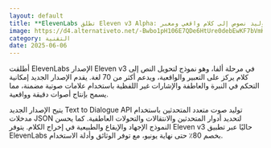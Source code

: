 ```yaml
---
layout: default
title: **ElevenLabs تطلق Eleven v3 Alpha: توليد نصوص إلى كلام واقعي ومعبر**
image: https://d4.alternativeto.net/-Bwbo1pH106E7QDe6HtUre0debEwKF7bVmKqh7neaUI/rs:fill:1520:760:0/g:ce:0:0/YWJzOi8vZGlzdC9jb250ZW50LzE3NDkxNjc5Nzc3NzYucG5n.png
category: التقنية
date: 2025-06-06
---
```


أطلقت ElevenLabs الإصدار Eleven v3 في مرحلة ألفا، وهو نموذج لتحويل النص إلى كلام يركز على التعبير والواقعية، ويدعم أكثر من 70 لغة. يقدم الإصدار الجديد إمكانية التحكم في النبرة والعاطفة والإشارات غير اللفظية باستخدام علامات صوتية مضمنة، مما يسمح بإنتاج أصوات دقيقة وواقعية.

يتيح الإصدار الجديد Text to Dialogue API توليد صوت متعدد المتحدثين باستخدام مدخلات JSON لتحديد أدوار المتحدثين والانتقالات والتحولات العاطفية. كما يحسن النموذج الإجهاد والإيقاع والطبيعية في إخراج الكلام. يتوفر Eleven v3 حاليًا عبر تطبيق ElevenLabs بخصم 80٪ حتى نهاية يونيو، مع توفر الوثائق وأدلة الاستخدام.

